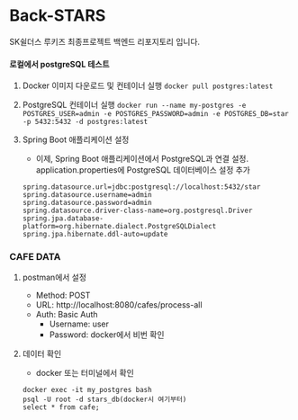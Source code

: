 # Back-STARS
SK쉴더스 루키즈 최종프로젝트 백엔드 리포지토리 입니다.


#### 로컬에서 postgreSQL 테스트
1. Docker 이미지 다운로드 및 컨테이너 실행
    `docker pull postgres:latest`

2. PostgreSQL 컨테이너 실행
    `docker run --name my-postgres -e POSTGRES_USER=admin -e POSTGRES_PASSWORD=admin -e POSTGRES_DB=star -p 5432:5432 -d postgres:latest`

3. Spring Boot 애플리케이션 설정
    - 이제, Spring Boot 애플리케이션에서 PostgreSQL과 연결 설정. application.properties에 PostgreSQL 데이터베이스 설정 추가
    ```
    spring.datasource.url=jdbc:postgresql://localhost:5432/star
    spring.datasource.username=admin
    spring.datasource.password=admin
    spring.datasource.driver-class-name=org.postgresql.Driver
    spring.jpa.database-platform=org.hibernate.dialect.PostgreSQLDialect
    spring.jpa.hibernate.ddl-auto=update
    ```
   
### CAFE DATA
1. postman에서 설정
   - Method: POST 
   - URL: http://localhost:8080/cafes/process-all
   - Auth: Basic Auth
     - Username: user
     - Password: docker에서 비번 확인

2. 데이터 확인
    - docker 또는 터미널에서 확인
   ```
   docker exec -it my_postgres bash
   psql -U root -d stars_db(docker시 여기부터)
   select * from cafe;
   ```